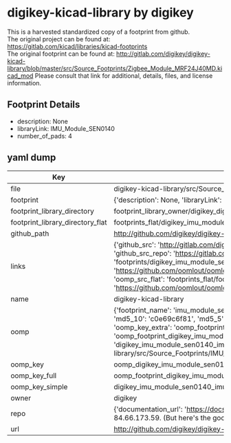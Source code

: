 # digikey-kicad-library by digikey  
This is a harvested standardized copy of a footprint from github.  
The original project can be found at:  
https://gitlab.com/kicad/libraries/kicad-footprints  
The original footprint can be found at:
http://gitlab.com/digikey/digikey-kicad-library/blob/master/src/Source_Footprints/Zigbee_Module_MRF24J40MD.kicad_mod
Please consult that link for additional, details, files, and license information.  
## Footprint Details
* description: None  
* libraryLink: IMU_Module_SEN0140  
* number_of_pads: 4  
## yaml dump  
| Key | Value |  
| --- | --- |  
| file | digikey-kicad-library/src/Source_Footprints/IMU_Module_SEN0140.kicad_mod |  
| footprint | {'description': None, 'libraryLink': 'IMU_Module_SEN0140', 'number_of_pads': 4} |  
| footprint_library_directory | footprint_library_owner/digikey_digikey-kicad-library |  
| footprint_library_directory_flat | footprints_flat/digikey_imu_module_sen0140_imu_module_sen0140/working |  
| github_path | http://github.com/digikey/digikey-kicad-library/blob/master/src/Source_Footprints/IMU_Module_SEN0140.kicad_mod |  
| links | {'github_src': 'http://gitlab.com/digikey/digikey-kicad-library/blob/master/src/Source_Footprints/Zigbee_Module_MRF24J40MD.kicad_mod', 'github_src_repo': 'https://gitlab.com/kicad/libraries/kicad-footprints', 'oomp_bot': 'footprints/digikey_imu_module_sen0140_imu_module_sen0140/working', 'oomp_bot_github': 'https://github.com/oomlout/oomlout_oomp_footprint_bot/tree/main/footprints/digikey_imu_module_sen0140_imu_module_sen0140/working', 'oomp_src_flat': 'footprints_flat/footprints_flat/digikey_imu_module_sen0140_imu_module_sen0140/working', 'oomp_src_flat_github': 'https://github.com/oomlout/oomlout_oomp_footprint_src/tree/main/footprints_flat/digikey_imu_module_sen0140_imu_module_sen0140/working'} |  
| name | digikey-kicad-library |  
| oomp | {'footprint_name': 'imu_module_sen0140', 'library_name': 'imu_module_sen0140_kicad_mod', 'md5': 'c0e69c6f81b3434d2f3170b360c4b8d7', 'md5_10': 'c0e69c6f81', 'md5_5': 'c0e69', 'md5_6': 'c0e69c', 'oomp_key': 'oomp_digikey_imu_module_sen0140_imu_module_sen0140', 'oomp_key_extra': 'oomp_footprint_digikey_imu_module_sen0140_imu_module_sen0140', 'oomp_key_full': 'oomp_footprint_digikey_imu_module_sen0140_imu_module_sen0140_c0e69c', 'oomp_key_simple': 'digikey_imu_module_sen0140_imu_module_sen0140', 'original_filename': 'digikey-kicad-library/src/Source_Footprints/IMU_Module_SEN0140.kicad_mod', 'owner_name': 'digikey'} |  
| oomp_key | oomp_digikey_imu_module_sen0140_imu_module_sen0140 |  
| oomp_key_full | oomp_footprint_digikey_imu_module_sen0140_imu_module_sen0140 |  
| oomp_key_simple | digikey_imu_module_sen0140_imu_module_sen0140 |  
| owner | digikey |  
| repo | {'documentation_url': 'https://docs.github.com/rest/overview/resources-in-the-rest-api#rate-limiting', 'message': "API rate limit exceeded for 84.66.173.59. (But here's the good news: Authenticated requests get a higher rate limit. Check out the documentation for more details.)"} |  
| url | http://github.com/digikey/digikey-kicad-library |  

